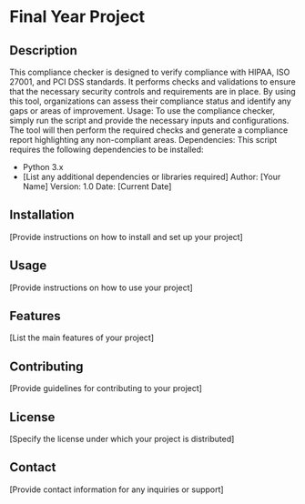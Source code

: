 # Final Year Project

## Description
This compliance checker is designed to verify compliance with HIPAA, ISO 27001, and PCI DSS standards.
It performs checks and validations to ensure that the necessary security controls and requirements are in place.
By using this tool, organizations can assess their compliance status and identify any gaps or areas of improvement.
Usage: To use the compliance checker, simply run the script and provide the necessary inputs and configurations.
The tool will then perform the required checks and generate a compliance report highlighting any non-compliant areas.
Dependencies: This script requires the following dependencies to be installed:
- Python 3.x
- [List any additional dependencies or libraries required]
Author: [Your Name]
Version: 1.0
Date: [Current Date]

## Installation
[Provide instructions on how to install and set up your project]

## Usage
[Provide instructions on how to use your project]

## Features
[List the main features of your project]

## Contributing
[Provide guidelines for contributing to your project]

## License
[Specify the license under which your project is distributed]

## Contact
[Provide contact information for any inquiries or support]


